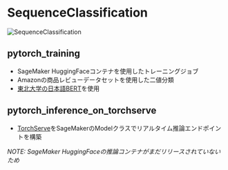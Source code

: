 # SequenceClassification

![SequenceClassification](./assets/bert-one-seq.svd, "SequenceClassification")

## pytorch_training
- SageMaker HuggingFaceコンテナを使用したトレーニングジョブ
- Amazonの商品レビューデータセットを使用した二値分類
- [東北大学の日本語BERT](https://github.com/cl-tohoku/bert-japanese)を使用

## pytorch_inference_on_torchserve
- [TorchServe](https://github.com/pytorch/serve)をSageMakerのModelクラスでリアルタイム推論エンドポイントを構築    

_NOTE: SageMaker HuggingFaceの推論コンテナがまだリリースされていないため_
